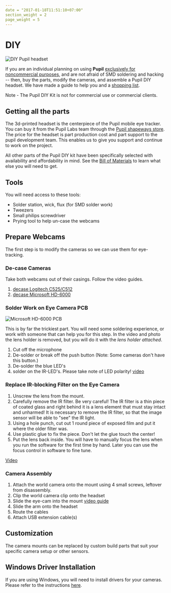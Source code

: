 ```yaml
---
date = "2017-01-18T11:51:10+07:00"
section_weight = 2
page_weight = 5
---
```


# DIY

<img src="/images/pupil-hardware/diy_explosion.webp" alt="DIY Pupil headset" >

If you are an individual planning on using **Pupil** [exclusively for noncommercial purposes](#license), and are not afraid of SMD soldering and hacking -- then, buy the parts, modify the cameras, and assemble a Pupil DIY headset. We have made a guide to help you and a [shopping list](https://docs.google.com/spreadsheet/pub?key=0Al-zbr5hUFxPdEdJY1Z0dGRXU18yU0JxTVQ3THBOZFE&single=true&gid=0&output=html).

<aside class="notice">Note - The Pupil DIY Kit is not for commercial use or commercial clients.</aside>

## Getting all the parts
The 3d-printed headset is the centerpiece of the Pupil mobile eye tracker. You can buy it from the Pupil Labs team through the [Pupil shapeways store](http://www.shapeways.com/shops/pupil_store). The price for the headset is part production cost and part support to the pupil development team.  This enables us to give you support and continue to work on the project.

All other parts of the Pupil DIY kit have been specifically selected with availability and affordability in mind. See the [Bill of Materials][bom] to learn what else you will need to get.

## Tools
You will need access to these tools:

* Solder station, wick, flux (for SMD solder work)
* Tweezers
* Small philips screwdriver
* Prying tool to help un-case the webcams

## Prepare Webcams
The first step is to modify the cameras so we can use them for eye-tracking.

### De-case Cameras
Take both webcams out of their casings. Follow the video guides.

1. [decase Logitech C525/C512](https://vimeo.com/59844059)
2. [decase Microsoft HD-6000](https://vimeo.com/53005603)

### Solder Work on Eye Camera PCB

<img src="/images/pupil-hardware/hd-6000_pcb_text.webp" alt="Microsoft HD-6000 PCB" >

This is by far the trickiest part. You will need some soldering experience, or work with someone that can help you for this step. In the video and photo the lens holder is removed, but you will do it with the *lens holder attached*.

1. Cut off the microphone
2. De-solder or break off the push button (Note: Some cameras don't have this button.)
3. De-solder the blue LED's
4. solder on the IR-LED's. Please take note of LED polarity! [video](http://youtu.be/O-FAXldfq94)

### Replace IR-blocking Filter on the Eye Camera

1. Unscrew the lens from the mount.
2. Carefully remove the IR filter. Be very careful! The IR filter is a thin piece of coated glass and right behind it is a lens element that must stay intact and unharmed! It is necessary to remove the IR filter, so that the image sensor will be able to "see" the IR light.
3. Using a hole punch, cut out 1 round piece of exposed film and put it where the older filter was.
4. Use plastic glue to fix the piece. Don't let the glue touch the center!
5. Put the lens back inside. You will have to manually focus the lens when you run the software for the first time by hand. Later you can use the focus control in software to fine tune.

[Video](https://vimeo.com/59844058)

### Camera Assembly
1. Attach the world camera onto the mount using 4 small screws, leftover from disassembly.
2. Clip the world camera clip onto the headset
3. Slide the eye-cam into the mount [video guide](http://www.youtube.com/watch?v=wkV9Ye7psP4)
4. Slide the arm onto the headset
5. Route the cables
6. Attach USB extension cable(s)

## Customization
The camera mounts can be replaced by custom build parts that suit your specific camera setup or other sensors.

## Windows Driver Installation
If you are using Windows, you will need to install drivers for your cameras. Please refer to the instructions [here](https://docs.pupil-labs.com/#manual-installation-of-diy-camera-drivers).

[bom]: https://docs.google.com/spreadsheet/pub?key=0Al-zbr5hUFxPdEdJY1Z0dGRXU18yU0JxTVQ3THBOZFE&single=true&gid=0&output=html
